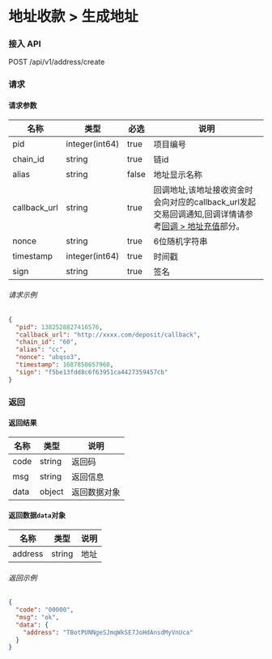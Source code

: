 # 地址收款 > 生成地址

### 接入 API

POST /api/v1/address/create

### 请求

#### 请求参数

| 名称            | 类型             | 必选   | 说明      |
| ------------- | -------------- | ---- | ------- |
| pid           | integer(int64) | true | 项目编号    |
| chain\_id     | string         | true | 链id     |
| alias         | string         | false | 地址显示名称  |
| callback\_url | string         | true | 回调地址,该地址接收资金时会向对应的callback_url发起交易回调通知,回调详情请参考[回调 > 地址充值](../callback/hui-tiao-di-zhi-chong-zhi.md "mention")部分。    |
| nonce         | string         | true | 6位随机字符串 |
| timestamp     | integer(int64) | true | 时间戳     |
| sign          | string         | true | 签名      |

###### 请求示例

```json
{
  "pid": 1382528827416576,
  "callback_url": "http://xxxx.com/deposit/callback",
  "chain_id": "60",
  "alias": "cc",
  "nonce": "ubqso3",
  "timestamp": 1687850657960,
  "sign": "f5be13fdd8c6f63951ca4427359457cb"
}
```

### 返回

#### 返回结果

| 名称   | 类型     | 说明     |
| ---- | ------ | ------ |
| code | string | 返回码    |
| msg  | string | 返回信息   |
| data | object | 返回数据对象 |

#### 返回数据`data`对象

| 名称      | 类型     | 说明 |
| ------- | ------ | -- |
| address | string | 地址 |

###### 返回示例

```json
{
  "code": "00000",
  "msg": "ok",
  "data": {
    "address": "TBotPUNNgeSJmqWkSE7JoHdAnsdMyVnUca"
  }
}
```

